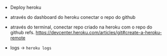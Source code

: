 * Deploy heroku

- através do dashboard do heroku conectar o repo do github
- através do terminal, conectar repo criado na heroku com o repo do github
refs. https://devcenter.heroku.com/articles/git#create-a-heroku-remote

- logs -> `heroku logs`
